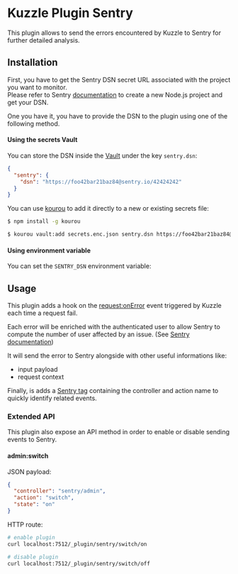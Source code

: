 # Kuzzle Plugin Sentry

This plugin allows to send the errors encountered by Kuzzle to Sentry for further detailed analysis.

## Installation

First, you have to get the Sentry DSN secret URL associated with the project you want to monitor.  
Please refer to Sentry [documentation](https://docs.sentry.io/) to create a new Node.js project and get your DSN.  

One you have it, you have to provide the DSN to the plugin using one of the following method.

#### Using the secrets Vault

You can store the DSN inside the [Vault](https://docs.kuzzle.io/core/2/guides/essentials/secrets-vault/) under the key `sentry.dsn`:

```json
{
  "sentry": {
    "dsn": "https://foo42bar21baz84@sentry.io/42424242"
  }
}
```

You can use [kourou](https://github.com/kuzzleio/kourou/#kourou-vaultadd-secrets-file-key-value) to add it directly to a new or existing secrets file:

```bash
$ npm install -g kourou

$ kourou vault:add secrets.enc.json sentry.dsn https://foo42bar21baz84@sentry.io/42424242 --vault-key vault-password
```

#### Using environment variable

You can set the `SENTRY_DSN` environment variable:

## Usage

This plugin adds a hook on the [request:onError](https://docs.kuzzle.io/core/2/plugins/guides/events/request-on-error/) event triggered by Kuzzle each time a request fail.  

Each error will be enriched with the authenticated user to allow Sentry to compute the number of user affected by an issue. (See [Sentry documentation](https://docs.sentry.io/enriching-error-data/context/?platform=javascript#capturing-the-user))

It will send the error to Sentry alongside with other useful informations like:
 - input payload
 - request context

Finally, is adds a [Sentry tag](https://docs.sentry.io/enriching-error-data/context/?platform=javascript#tagging-events) containing the controller and action name to quickly identify related events.

### Extended API

This plugin also expose an API method in order to enable or disable sending events to Sentry.

#### admin:switch

JSON payload:

```json
{
  "controller": "sentry/admin",
  "action": "switch",
  "state": "on"
}
```

HTTP route:

```bash
# enable plugin
curl localhost:7512/_plugin/sentry/switch/on

# disable plugin
curl localhost:7512/_plugin/sentry/switch/off
```